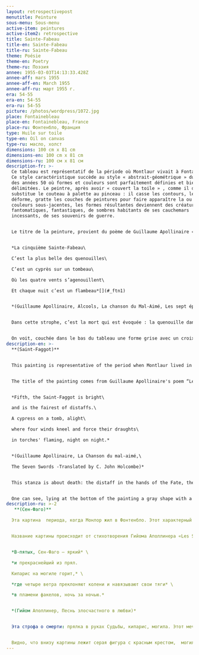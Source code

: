 ```yaml
---
layout: retrospectivepost
menutitle: Peinture
sous-menu: Sous-menu
active-item: peintures
active-item2: retrospective
title: Sainte-Fabeau
title-en: Sainte-Fabeau
title-ru: Sainte-Fabeau
theme: Poésie
theme-en: Poetry
theme-ru: Поэзия
annee: 1955-03-03T14:13:33.428Z
annee-aff: mars 1955
annee-aff-en: March 1955
annee-aff-ru: март 1955 г.
era: 54-55
era-en: 54-55
era-ru: 54-55
picture: /photos/wordpress/1072.jpg
place: Fontainebleau
place-en: Fontainebleau, France
place-ru: Фонтенбло, Франция
type: Huile sur toile
type-en: Oil on canvas
type-ru: масло, холст
dimensions: 100 cm x 81 cm
dimensions-en: 100 cm x 81 cm
dimensions-ru: 100 см x 81 см
description-fr: >-
  Ce tableau est représentatif de la période où Montlaur vivait à Fontainebleau.
  Ce style caractéristique succède au style « abstrait-géométrique » du début
  des années 50 où formes et couleurs sont parfaitement définies et bien
  délimitées. Le peintre, après avoir « couvert la toile » , comme il dit,
  substitue le couteau à palette au pinceau : il casse les contours, les
  déforme, gratte les couches de peintures pour faire apparaître la ou les
  couleurs sous-jacentes, les formes résultantes deviennent des créatures
  fantomatiques, fantastiques, de sombres habitants de ses cauchemars
  incessants, de ses souvenirs de guerre.


  Le titre de la peinture, provient du poème de Guillaume Apollinaire « Les sept épées ». Sainte-Fabeau est la cinquième de ces épées.


  *La cinquième Sainte-Fabeau\

  C’est la plus belle des quenouilles\

  C’est un cyprès sur un tombeau\

  Où les quatre vents s’agenouillent\

  Et chaque nuit c’est un flambeau*[](#_ftn1)


  *(Guillaume Apollinaire, Alcools, La chanson du Mal-Aimé, Les sept épées)*


  Dans cette strophe, c’est la mort qui est évoquée : la quenouille dans les mains de la Parque, le cyprès, le tombeau. L'épée peut être l’un des sept péchés capitaux ou l'un des glaives ayant transpercé le cœur de la Vierge. Comme toujours, Apollinaire joue sur le sens des mots, de même, le peintre joue sur la lumière, les couleurs et les formes de ses créations.


  On voit, couchée dans le bas du tableau une forme grise avec un croix rouge, est-ce le tombeau ? d’autres formes, blanches tombent du ciel, d'autres, bleues et noires, agenouillées sont les quatre vents. Montlaur connaissait parfaitement tous les poèmes d’*Alcools*, il est certain qu’il a voulu reproduire fidèlement dans sa peinture les mots hermétiques du poète.
description-en: >-
  **(Saint-Faggot)** 


  This painting is representative of the period when Montlaur lived in Fontainebleau. This characteristic style follows his abstract-geometric period of the early 50’s where shapes and colors were well defined and perfectly delimited. Here, in a first stage, the painter "covers the canvas" (in his own words), then, he substitutes the palette knife for the paintbrush. He breaks the shapes, scrapes the thick layers of paint to reveal the underlying color(s). The resulting shapes become ghostly, fantastic creatures, dark inhabitants of his never-ending nightmares, his war memories.


  The title of the painting comes from Guillaume Apollinaire's poem “Les Sept épées” (The Seven Swords). Sainte-Fabeau (Saint-Faggot) is the fifth of these swords.


  *Fifth, the Saint-Faggot is bright\

  and is the fairest of distaffs.\

  A cypress on a tomb, alight\

  where four winds kneel and force their draughts\

  in torches' flaming, night on night.*


  *(Guillaume Apollinaire, La Chanson du mal-aimé,\

  The Seven Swords -Translated by C. John Holcombe)*


  This stanza is about death: the distaff in the hands of the Fate, the cypress, the tomb. The sword is one that pierced the heart of the Virgin Mary and maybe also one of the seven deadly sins. As always, Apollinaire plays on the meaning of words, in the same way, the painter plays on the colors and the shapes of his creations.


  One can see, lying at the bottom of the painting a gray shape with a red cross, is this the tomb? White forms fall from the sky, others, black and blue are kneeling. Montlaur was perfectly acquainted with the poems of "Alcools", it is certain that he wanted to faithfully reproduce in his painting the hermetic words of the poet.
description-ru: >-2
   **(Сен-Фаго)** 

  Эта картина  периода, когда Монлор жил в Фонтенбло. Этот характерный стиль следует его абстрактно-геометрическому периоду начала 50-х годов, когда формы и цвета были четко определены и идеально разграничены. На первом этапе художник «покрывает холст» (по его собственным словам), а затем заменяет кисть мастихином. Он ломает формы, соскребает толстые слои краски, чтобы выявить нижележащий цвет. Получившиеся формы становятся призрачными фантастическими существами, темными обитателями его нескончаемых кошмаров, его воспоминаниями о войне.


  Название картины происходит от стихотворения Гийома Аполлинера «Les Sept épées» (Семь мечей). Сен-Фаго (Saint-Faggot) – пятый из этих мечей.


  *В-пятых, Сен-Фаго – яркий* \

  *и прекраснейший из прял.

  Кипарис на могиле горит,* \

  *где четыре ветра преклоняют колени и навязывают свои тяги* \

  *в пламени факелов, ночь за ночью.* 


  *(Гийом Аполлинер, Песнь злосчастного в любви)* 


  Эта строфа о смерти: прялка в руках Судьбы, кипарис, могила. Этот меч пронзил сердце Девы Марии и, возможно, также был одним из семи смертных грехов. Как всегда, Аполлинер играет на значении слов, точно так же художник играет на цветах и ​​формах своих творений.


  Видно, что внизу картины лежит серая фигура с красным крестом,  могила ли это? Белые формы падают с неба, другие – черные и синие – преклоняют колени. Монлор был прекрасно знаком со стихами сборника «Алкоголи»; несомненно, что он хотел точно воспроизвести в своей картине герметически закрытые по смыслу слова поэта.
---
```


